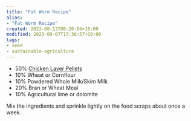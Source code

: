 ```yaml
---
title: "Fat Worm Recipe"
alias:
- "Fat Worm Recipe"
created: 2023-08-13T08:20:04+10:00
modified: 2023-09-07T17:36:57+10:00
tags:
- seed
- sustainable-agriculture
---
```


- 50% [Chicken Layer Pellets](https://www.petbarn.com.au/peckish-performance-poultry-layer-pellets-20kg)
- 10% Wheat or Cornflour
- 10% Powdered Whole Milk/Skim Milk
- 20% Bran or Wheat Meal
- 10% Agricultural lime or dolomite

Mix the ingredients and sprinkle lightly on the food scraps about once a week.



